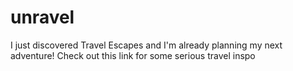 # unravel
I just discovered Travel Escapes and I'm already planning my next adventure! Check out this link for some serious travel inspo
